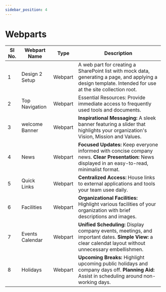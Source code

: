 ```yaml
---
sidebar_position: 4
---
```

# Webparts


| Sl No. | Webpart Name    | Type    | Description                                                                                                                                                |
| -------- | ----------------- | --------- | ------------------------------------------------------------------------------------------------------------------------------------------------------------ |
| 1      | Design 2 Setup  | Webpart | A web part for creating a SharePoint list with mock data, generating a page, and applying a design template. Intended for use at the site collection root. |
| 2      | Top Navigation  | Webpart | Essential Resources: Provide immediate access to frequently used tools and documents.                                                                      |
| 3      | welcome Banner  | Webpart | **Inspirational Messaging:** A sleek banner featuring a slider that highlights your organization's Vision, Mission and Values.                             |
| 4      | News            | Webpart | **Focused Updates:** Keep everyone informed with concise company news. **Clear Presentation:** News displayed in an easy-to-read, minimalist format.       |
| 5      | Quick Links     | Webpart | **Centralized Access:** House links to external applications and tools your team usee daily.                                                               |
| 6      | Facilities      | Webpart | **Organizational Facilities:** Highlight various facilities of your organization with brief descriptions and images.                                       |
| 7      | Events Calendar | Webpart | **Unified Scheduling:** Display company events, meetings, and important dates. **Simple View:** a clear calendat layout without unnecessary embellishmen.  |
| 8      | Holidays        | Webpart | **Upcoming Breaks:** Highlight upcoming public holidays and company days off. **Planning Aid:** Assist in scheduling around non-working days.              |
